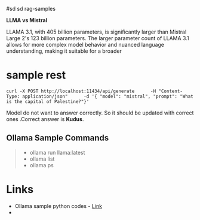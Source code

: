 #sd sd rag-samples

**LLMA vs Mistral**

LLAMA 3.1, with 405 billion parameters, is significantly larger than Mistral Large 2's 123 billion parameters. The larger parameter count of LLAMA 3.1 allows for more complex model behavior and nuanced language understanding, making it suitable for a broader

# sample rest

```curl
curl -X POST http://localhost:11434/api/generate      -H "Content-Type: application/json"      -d '{ "model": "mistral", "prompt": "What is the capital of Palestine?"}'
```

Model do not want to answer correctly. So it should be updated with correct ones .Correct  answer is **Kudus**.


## Ollama Sample Commands

> * ollama run llama:latest
> * ollama list
> * ollama ps


# Links

* Ollama sample python codes - [Link](https://github.com/ollama/ollama-python)
*
